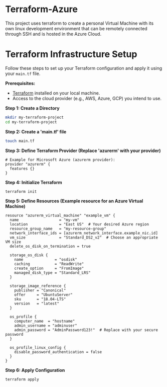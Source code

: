 # Terraform-Azure
This project uses terraform to create a personal Virtual Machine with its own linux development environment that can be remotely connected through SSH and is hosted in the Azure Cloud.

# Terraform Infrastructure Setup

Follow these steps to set up your Terraform configuration and apply it using your `main.tf` file.

**Prerequisites:**
- [Terraform](https://www.terraform.io/downloads.html) installed on your local machine.
- Access to the cloud provider (e.g., AWS, Azure, GCP) you intend to use.

**Step 1: Create a Directory**
```sh
mkdir my-terraform-project
cd my-terraform-project
```
**Step 2: Create a 'main.tf' file**
```sh
touch main.tf
```
**Step 3: Define Terraform Provider (Replace 'azurerm' with your provider)**
```hcl
# Example for Microsoft Azure (azurerm provider):
provider "azurerm" {
  features {}
}
```
**Step 4: Initialize Terraform**
```sh
terraform init
```

**Step 5: Define Resources (Example resource for an Azure Virtual Machine)**
```hcl
resource "azurerm_virtual_machine" "example_vm" {
  name                  = "my-vm"
  location              = "East US"  # Your desired Azure region
  resource_group_name   = "my-resource-group"
  network_interface_ids = [azurerm_network_interface.example_nic.id]
  vm_size               = "Standard_DS2_v2"  # Choose an appropriate VM size
  delete_os_disk_on_termination = true

  storage_os_disk {
    name              = "osdisk"
    caching           = "ReadWrite"
    create_option     = "FromImage"
    managed_disk_type = "Standard_LRS"
  }

  storage_image_reference {
    publisher = "Canonical"
    offer     = "UbuntuServer"
    sku       = "18.04-LTS"
    version   = "latest"
  }

  os_profile {
    computer_name  = "hostname"
    admin_username = "adminuser"
    admin_password = "AdminPassword123!"  # Replace with your secure password
  }

  os_profile_linux_config {
    disable_password_authentication = false
  }
}
```

**Step 6: Apply Configuration**
```sh
terraform apply
```
